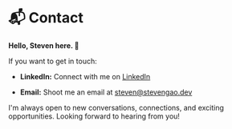 # 📬 Contact

**Hello, Steven here. 👋**

If you want to get in touch:

- **LinkedIn:** Connect with me on [LinkedIn](https://www.linkedin.com/in/stxgao/)

- **Email:** Shoot me an email at [steven@stevengao.dev](mailto:steven@stevengao.dev)

I'm always open to new conversations, connections, and exciting opportunities. Looking forward to hearing from you!
